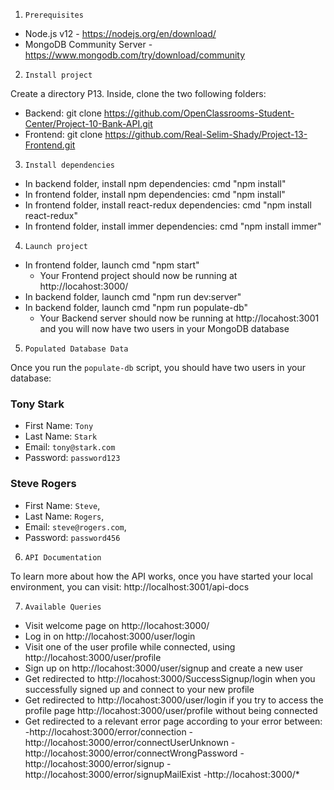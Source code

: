 1. `Prerequisites`

- Node.js v12 - https://nodejs.org/en/download/
- MongoDB Community Server - https://www.mongodb.com/try/download/community

2. `Install project`

Create a directory P13.
Inside, clone the two following folders:
- Backend: git clone https://github.com/OpenClassrooms-Student-Center/Project-10-Bank-API.git
- Frontend: git clone https://github.com/Real-Selim-Shady/Project-13-Frontend.git

3. `Install dependencies`

- In backend folder, install npm dependencies: cmd "npm install"
- In frontend folder, install npm dependencies: cmd "npm install"
- In frontend folder, install react-redux dependencies: cmd "npm install react-redux"
- In frontend folder, install immer dependencies: cmd "npm install immer"

4. `Launch project`

- In frontend folder, launch cmd "npm start"
    - Your Frontend project should now be running at http://locahost:3000/
- In backend folder, launch cmd "npm run dev:server"
- In backend folder, launch cmd "npm run populate-db"
    - Your Backend server should now be running at http://locahost:3001 and you will now have two users in your MongoDB database

5. `Populated Database Data`

Once you run the `populate-db` script, you should have two users in your database:

### Tony Stark

- First Name: `Tony`
- Last Name: `Stark`
- Email: `tony@stark.com`
- Password: `password123`

### Steve Rogers

- First Name: `Steve`,
- Last Name: `Rogers`,
- Email: `steve@rogers.com`,
- Password: `password456`


6. `API Documentation`

To learn more about how the API works, once you have started your local environment, you can visit: http://localhost:3001/api-docs

7. `Available Queries`

- Visit welcome page on http://locahost:3000/
- Log in on http://locahost:3000/user/login
- Visit one of the user profile while connected, using  http://locahost:3000/user/profile
- Sign up on http://locahost:3000/user/signup and create a new user
- Get redirected to http://locahost:3000/SuccessSignup/login when you successfully signed up and connect to your new profile
- Get redirected to http://locahost:3000/user/login if you try to access the profile page http://locahost:3000/user/profile without being connected
- Get redirected to a relevant error page according to your error between:
    -http://locahost:3000/error/connection
    -http://locahost:3000/error/connectUserUnknown
    -http://locahost:3000/error/connectWrongPassword
    -http://locahost:3000/error/signup
    -http://locahost:3000/error/signupMailExist
    -http://locahost:3000/*
